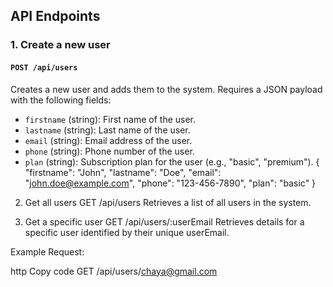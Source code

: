 ## API Endpoints

### 1. Create a new user

#### `POST /api/users`

Creates a new user and adds them to the system. Requires a JSON payload with the following fields:

- `firstname` (string): First name of the user.
- `lastname` (string): Last name of the user.
- `email` (string): Email address of the user.
- `phone` (string): Phone number of the user.
- `plan` (string): Subscription plan for the user (e.g., "basic", "premium").
{
  "firstname": "John",
  "lastname": "Doe",
  "email": "john.doe@example.com",
  "phone": "123-456-7890",
  "plan": "basic"
}

2. Get all users
GET /api/users
Retrieves a list of all users in the system.

3. Get a specific user
GET /api/users/:userEmail
Retrieves details for a specific user identified by their unique userEmail.

Example Request:

http
Copy code
GET /api/users/chaya@gmail.com
